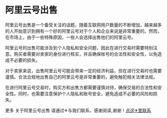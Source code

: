 # 阿里云号出售

阿里云号出售是一个备受关注的话题，随着互联网用户数量的不断增加，越来越多的人开始意识到拥有一个好的阿里云号对于个人和企业来说是非常重要的。然而，在市场上，由于一些特殊原因，一些人会选择出售他们的阿里云号。

阿里云号的出售可能涉及到个人隐私和安全问题，因此在进行交易时需要特别注意。购买者需要对卖家的身份进行核实，并且确保账号的合法性和安全性，以免造成不必要的损失。

对于卖家来说，出售阿里云号可能会带来一定的经济利益，但在进行交易时也需要谨慎。合法合规地出售自己的阿里云号是非常重要的，避免触犯相关法律法规。

在进行阿里云号交易时，购买方和出售方都需要谨慎对待，确保交易的合法性和安全性。同时，也需要注意保护个人隐私和账号安全，避免造成不必要的风险和损失。

更多 关于阿里云号出售 请通过✈与我们联系，感谢阅读,谢谢！[点这✈里联系](https://ww.k02.cc)